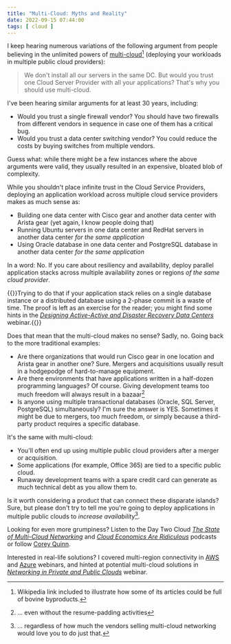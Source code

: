 ```yaml
---
title: "Multi-Cloud: Myths and Reality"
date: 2022-09-15 07:44:00
tags: [ cloud ]
---
```

I keep hearing numerous variations of the following argument from people believing in the unlimited powers of [multi-cloud](https://en.wikipedia.org/wiki/Multicloud)[^WBS] (deploying your workloads in multiple public cloud providers):

> We don't install all our servers in the same DC. But would you trust one Cloud Server Provider with all your applications? That's why you should use multi-cloud.

I've been hearing similar arguments for at least 30 years, including:
<!--more-->
[^WBS]: Wikipedia link included to illustrate how some of its articles could be full of bovine byproducts.

* Would you trust a single firewall vendor? You should have two firewalls from different vendors in sequence in case one of them has a critical bug.
* Would you trust a data center switching vendor? You could reduce the costs by buying switches from multiple vendors.

Guess what: while there might be a few instances where the above arguments were valid, they usually resulted in an expensive, bloated blob of complexity.

While you shouldn't place infinite trust in the Cloud Service Providers, deploying an application workload across multiple cloud service providers makes as much sense as:

* Building one data center with Cisco gear and another data center with Arista gear (yet again, I know people doing that)
* Running Ubuntu servers in one data center and RedHat servers in another data center *for the same application*
* Using Oracle database in one data center and PostgreSQL database in another data center *for the same application*

In a word: No. If you care about resiliency and availability, deploy parallel application stacks across multiple availability zones or regions *of the same cloud provider*.

{{<note info>}}Trying to do that if your application stack relies on a single database instance or a distributed database using a 2-phase commit is a waste of time. The proof is left as an exercise for the reader; you might find some hints in the _[Designing Active-Active and Disaster Recovery Data Centers](https://www.ipspace.net/Designing_Active-Active_and_Disaster_Recovery_Data_Centers)_ webinar.{{</note>}}

Does that mean that the multi-cloud makes no sense? Sadly, no. Going back to the more traditional examples:

* Are there organizations that would run Cisco gear in one location and Arista gear in another one? Sure. Mergers and acquisitions usually result in a hodgepodge of hard-to-manage equipment.
* Are there environments that have applications written in a half-dozen programming languages? Of course. Giving development teams too much freedom will always result in a bazaar[^RPE]
* Is anyone using multiple transactional databases (Oracle, SQL Server, PostgreSQL) simultaneously? I'm sure the answer is YES. Sometimes it might be due to mergers, too much freedom, or simply because a third-party product requires a specific database.

It's the same with multi-cloud:

* You'll often end up using multiple public cloud providers after a merger or acquisition.
* Some applications (for example, Office 365) are tied to a specific public cloud.
* Runaway development teams with a spare credit card can generate as much technical debt as you allow them to.

Is it worth considering a product that can connect these disparate islands? Sure, but please don't try to tell me you're going to deploy applications in multiple public clouds to _increase availability_[^MCV].

Looking for even more grumpiness? Listen to the Day Two Cloud *[The State of Multi-Cloud Networking](https://packetpushers.net/podcast/day-two-cloud-070-the-state-of-multi-cloud-networking)* and *[Cloud Economics Are Ridiculous](https://daytwocloud.io/podcast/day-two-cloud-078-cloud-economics-are-ridiculous/)* podcasts or follow [Corey Quinn](https://twitter.com/QuinnyPig).

Interested in real-life solutions? I covered multi-region connectivity in [AWS](https://www.ipspace.net/Amazon_Web_Services_Networking) and [Azure](https://www.ipspace.net/Microsoft_Azure_Networking) webinars, and hinted at potential multi-cloud solutions in _[Networking in Private and Public Clouds](https://www.ipspace.net/Networking_in_Private_and_Public_Clouds)_ webinar.

[^RPE]: ... even without the resume-padding activities

[^MCV]: ... regardless of how much the vendors selling multi-cloud networking would love you to do just that.
